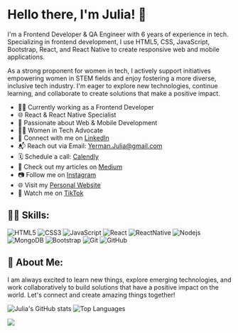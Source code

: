 # Hello there, I'm Julia! 👋

I'm a Frontend Developer & QA Engineer with 6 years of experience in tech. Specializing in frontend development, I use HTML5, CSS, JavaScript, Bootstrap, React, and React Native to create responsive web and mobile applications.

As a strong proponent for women in tech, I actively support initiatives empowering women in STEM fields and enjoy fostering a more diverse, inclusive tech industry. I'm eager to explore new technologies, continue learning, and collaborate to create solutions that make a positive impact.

- 👩‍💻 Currently working as a Frontend Developer
- 🌐 React & React Native Specialist
- 🚀 Passionate about Web & Mobile Development
- 👩‍💼 Women in Tech Advocate
- 💬 Connect with me on [LinkedIn](https://www.linkedin.com/in/yermanjulia)
- 📬 Reach out via Email: [Yerman.Julia@gmail.com](mailto:Yerman.Julia@gmail.com)
- 🗓️ Schedule a call: [Calendly](https://calendly.com/julia-yerman)
- 📝 Check out my articles on [Medium](https://medium.com/@yerman.julia)
- 📷 Follow me on [Instagram](https://www.instagram.com/fromqatodev/)
- 🌐 Visit my [Personal Website](https://fromqato.dev)
- 🎥 Watch me on [TikTok](https://www.tiktok.com/@fromqatodev)

## 👩‍💻 Skills:
![HTML5](https://img.shields.io/badge/-HTML5-E34F26?logo=html5&logoColor=white)
![CSS3](https://img.shields.io/badge/-CSS3-1572B6?logo=css3)
![JavaScript](https://img.shields.io/badge/-JavaScript-black?logo=javascript)
![React](https://img.shields.io/badge/-React-black?logo=react)
![ReactNative](https://img.shields.io/badge/-React_Native-45b8d8?logo=react)
![Nodejs](https://img.shields.io/badge/-Nodejs-black?logo=Node.js)
![MongoDB](https://img.shields.io/badge/-MongoDB-black?logo=mongodb)
![Bootstrap](https://img.shields.io/badge/-Bootstrap-563D7C?logo=bootstrap)
![Git](https://img.shields.io/badge/-Git-black?logo=git)
![GitHub](https://img.shields.io/badge/-GitHub-181717?logo=github)

## 🌟 About Me:
I am always excited to learn new things, explore emerging technologies, and work collaboratively to build solutions that have a positive impact on the world. Let's connect and create amazing things together!

![Julia's GitHub stats](https://github-readme-streak-stats.herokuapp.com?user=yermanjulia&theme=transparent)
![Top Languages](https://github-readme-stats.vercel.app/api/top-langs/?username=yermanjulia&layout=compact&theme=transparent)

![](https://komarev.com/ghpvc/?username=yermanjulia&color=ff69b4)
